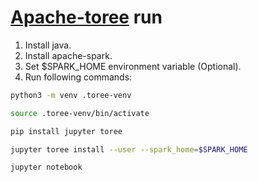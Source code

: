 # [Apache-toree](https://toree.apache.org/) run
1. Install java.
2. Install apache-spark.
3. Set $SPARK_HOME environment variable (Optional).
4. Run following commands:
```bash
python3 -m venv .toree-venv
```
```bash
source .toree-venv/bin/activate
```
```bash
pip install jupyter toree
```
```bash
jupyter toree install --user --spark_home=$SPARK_HOME
```
```bash
jupyter notebook
```

